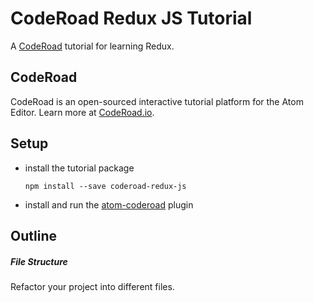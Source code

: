 # CodeRoad Redux JS Tutorial

A [CodeRoad](https://coderoad.github.io) tutorial for learning Redux.

<!-- @import('01') -->
<!-- @import('02') -->
<!-- @import('03') -->
<!-- @import('04') -->
<!-- @import('05') -->
<!-- @import('06') -->
<!-- @import('08') -->
<!-- @import('09') -->


## CodeRoad

CodeRoad is an open-sourced interactive tutorial platform for the Atom Editor. Learn more at [CodeRoad.io](http://coderoad.io).


## Setup

* install the tutorial package

    `npm install --save coderoad-redux-js`

* install and run the [atom-coderoad](https://github.com/coderoad/atom-coderoad) plugin


## Outline

##### File Structure

Refactor your project into different files.
